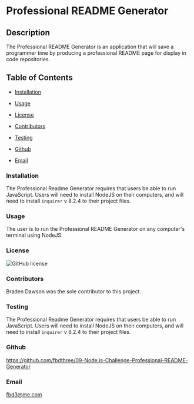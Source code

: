 # **Professional README Generator**

## **Description**
The Professional README Generator is an application that will save a programmer time by producing a professional README page for display in code repositories. 

## **Table of Contents**
* [Installation](#installation)

* [Usage](#usage)

* [License](#license)

* [Contributors](#contributors)

* [Testing](#testing)

* [Github](#github)

* [Email](#email)  


### **Installation**
The Professional Readme Generator requires that users be able to run JavaScript.  Users will need to install NodeJS on their computers, and will need to install `inquirer` v 8.2.4 to their project files.

### **Usage**
The user is to run the Professional README Generator on any computer's terminal using NodeJS. 

### **License**
![GitHub license](https://img.shields.io/badge/license-None-blue.svg)


### **Contributors**
Braden Dawson was the sole contributor to this project.  

### **Testing**
The Professional Readme Generator requires that users be able to run JavaScript.  Users will need to install NodeJS on their computers, and will need to install `inquirer` v 8.2.4 to their project files.  

### **Github**
https://github.com/fbdthree/09-Node.js-Challenge-Professional-README-Generator

### **Email**
fbd3@me.com